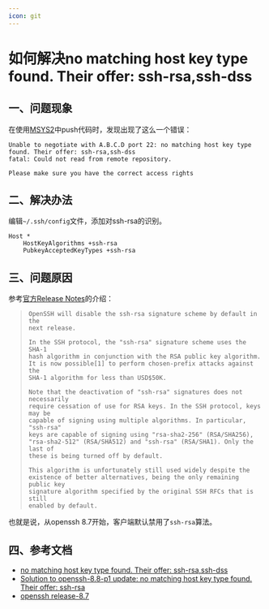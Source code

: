 ```yaml
---
icon: git
---
```


# 如何解决no matching host key type found. Their offer: ssh-rsa,ssh-dss

## 一、问题现象

在使用[MSYS2](https://www.msys2.org/)中push代码时，发现出现了这么一个错误：

````
Unable to negotiate with A.B.C.D port 22: no matching host key type found. Their offer: ssh-rsa,ssh-dss
fatal: Could not read from remote repository.

Please make sure you have the correct access rights
````

## 二、解决办法

编辑`~/.ssh/config`文件，添加对ssh-rsa的识别。

````
Host *
    HostKeyAlgorithms +ssh-rsa 
    PubkeyAcceptedKeyTypes +ssh-rsa
````

## 三、问题原因

参考[官方Release Notes](https://www.openssh.com/txt/release-8.7)的介绍：

>```
>OpenSSH will disable the ssh-rsa signature scheme by default in the
>next release.
>
>In the SSH protocol, the "ssh-rsa" signature scheme uses the SHA-1
>hash algorithm in conjunction with the RSA public key algorithm.
>It is now possible[1] to perform chosen-prefix attacks against the
>SHA-1 algorithm for less than USD$50K.
>
>Note that the deactivation of "ssh-rsa" signatures does not necessarily
>require cessation of use for RSA keys. In the SSH protocol, keys may be
>capable of signing using multiple algorithms. In particular, "ssh-rsa"
>keys are capable of signing using "rsa-sha2-256" (RSA/SHA256),
>"rsa-sha2-512" (RSA/SHA512) and "ssh-rsa" (RSA/SHA1). Only the last of
>these is being turned off by default.
>
>This algorithm is unfortunately still used widely despite the
>existence of better alternatives, being the only remaining public key
>signature algorithm specified by the original SSH RFCs that is still
>enabled by default.
>```

也就是说，从openssh 8.7开始，客户端默认禁用了`ssh-rsa`算法。

## 四、参考文档

- [no matching host key type found. Their offer: ssh-rsa,ssh-dss](https://www.zllr.top/archives/nomatchinghostkeytypefoundtheirofferssh-rsassh-dss)
- [Solution to openssh-8.8-p1 update: no matching host key type found. Their offer: ssh-rsa](https://ttys3.dev/post/openssh-8-8-p1-no-matching-host-key-type-found-their-offer-ssh-rsa/)
- [openssh release-8.7](https://www.openssh.com/txt/release-8.7)
